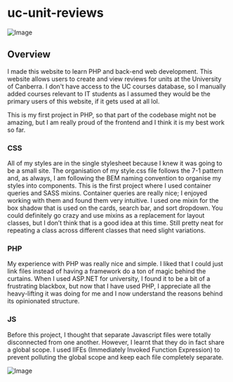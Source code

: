 # uc-unit-reviews

![Image](https://github.com/user-attachments/assets/b7a5235f-b3a5-4fe9-ab9f-1e5fd4363989)

## Overview

I made this website to learn PHP and back-end web development. This website allows users to create and view reviews for units at the University of Canberra. I don't have access to the UC courses database, so I manually added courses relevant to IT students as I assumed they would be the primary users of this website, if it gets used at all lol. 

This is my first project in PHP, so that part of the codebase might not be amazing, but I am really proud of the frontend and I think it is my best work so far. 
### CSS
All of my styles are in the single stylesheet because I knew it was going to be a small site. The organisation of my style.css file follows the 7-1 pattern and, as always, I am following the BEM naming convention to organise my styles into components. This is the first project where I used container queries and SASS mixins. Container queries are really nice; I enjoyed working with them and found them very intuitive. I used one mixin for the box shadow that is used on the cards, search bar, and sort dropdown. You could definitely go crazy and use mixins as a replacement for layout classes, but I don’t think that is a good idea at this time. Still pretty neat for repeating a class across different classes that need slight variations.
### PHP
My experience with PHP was really nice and simple. I liked that I could just link files instead of having a framework do a ton of magic behind the curtains. When I used ASP.NET for university, I found it to be a bit of a frustrating blackbox, but now that I have used PHP, I appreciate all the heavy-lifting it was doing for me and I now understand the reasons behind its opinionated structure.
### JS
Before this project, I thought that separate Javascript files were totally disconnected from one another. However, I learnt that they do in fact share a global scope. I used IIFEs (Immediately Invoked Function Expression) to prevent polluting the global scope and keep each file completely separate.

![Image](https://github.com/user-attachments/assets/96a8db83-fa90-48e3-b59a-13bd64a40183)
